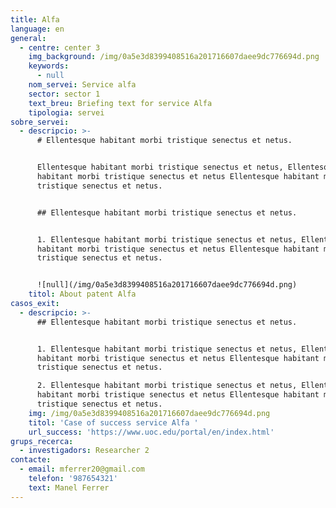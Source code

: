 ```yaml
---
title: Alfa
language: en
general:
  - centre: center 3
    img_background: /img/0a5e3d8399408516a201716607daee9dc776694d.png
    keywords:
      - null
    nom_servei: Service alfa
    sector: sector 1
    text_breu: Briefing text for service Alfa
    tipologia: servei
sobre_servei:
  - descripcio: >-
      # Ellentesque habitant morbi tristique senectus et netus.


      Ellentesque habitant morbi tristique senectus et netus, Ellentesque
      habitant morbi tristique senectus et netus Ellentesque habitant morbi
      tristique senectus et netus.


      ## Ellentesque habitant morbi tristique senectus et netus.


      1. Ellentesque habitant morbi tristique senectus et netus, Ellentesque
      habitant morbi tristique senectus et netus Ellentesque habitant morbi
      tristique senectus et netus.


      ![null](/img/0a5e3d8399408516a201716607daee9dc776694d.png)
    titol: About patent Alfa
casos_exit:
  - descripcio: >-
      ## Ellentesque habitant morbi tristique senectus et netus.


      1. Ellentesque habitant morbi tristique senectus et netus, Ellentesque
      habitant morbi tristique senectus et netus Ellentesque habitant morbi
      tristique senectus et netus.

      2. Ellentesque habitant morbi tristique senectus et netus, Ellentesque
      habitant morbi tristique senectus et netus Ellentesque habitant morbi
      tristique senectus et netus.
    img: /img/0a5e3d8399408516a201716607daee9dc776694d.png
    titol: 'Case of success service Alfa '
    url_success: 'https://www.uoc.edu/portal/en/index.html'
grups_recerca:
  - investigadors: Researcher 2
contacte:
  - email: mferrer20@gmail.com
    telefon: '987654321'
    text: Manel Ferrer
---
```


